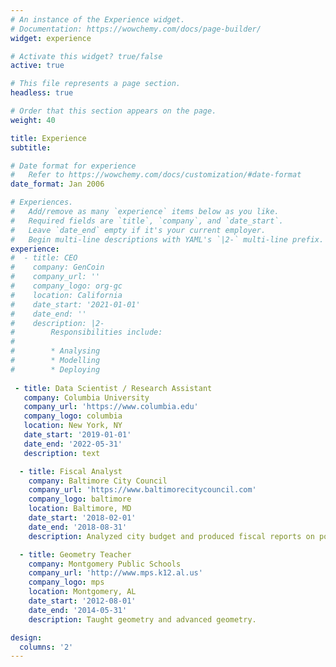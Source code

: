 ```yaml
---
# An instance of the Experience widget.
# Documentation: https://wowchemy.com/docs/page-builder/
widget: experience

# Activate this widget? true/false
active: true

# This file represents a page section.
headless: true

# Order that this section appears on the page.
weight: 40

title: Experience
subtitle:

# Date format for experience
#   Refer to https://wowchemy.com/docs/customization/#date-format
date_format: Jan 2006

# Experiences.
#   Add/remove as many `experience` items below as you like.
#   Required fields are `title`, `company`, and `date_start`.
#   Leave `date_end` empty if it's your current employer.
#   Begin multi-line descriptions with YAML's `|2-` multi-line prefix.
experience:
#  - title: CEO
#    company: GenCoin
#    company_url: ''
#    company_logo: org-gc
#    location: California
#    date_start: '2021-01-01'
#    date_end: ''
#    description: |2-
#        Responsibilities include:
#        
#        * Analysing
#        * Modelling
#        * Deploying
        
 - title: Data Scientist / Research Assistant
   company: Columbia University
   company_url: 'https://www.columbia.edu'
   company_logo: columbia
   location: New York, NY
   date_start: '2019-01-01'
   date_end: '2022-05-31'
   description: text

  - title: Fiscal Analyst
    company: Baltimore City Council
    company_url: 'https://www.baltimorecitycouncil.com'
    company_logo: baltimore
    location: Baltimore, MD
    date_start: '2018-02-01'
    date_end: '2018-08-31'
    description: Analyzed city budget and produced fiscal reports on policy items.

  - title: Geometry Teacher
    company: Montgomery Public Schools
    company_url: 'http://www.mps.k12.al.us'
    company_logo: mps
    location: Montgomery, AL
    date_start: '2012-08-01'
    date_end: '2014-05-31'
    description: Taught geometry and advanced geometry.

design:
  columns: '2'
---
```


